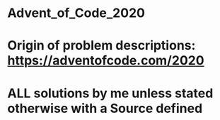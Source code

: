 # Advent_of_Code_2020
# Origin of problem descriptions: https://adventofcode.com/2020
# ALL solutions by me unless stated otherwise with a Source defined
